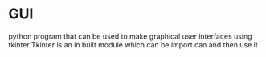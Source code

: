 # GUI
python program that can be used to make graphical user interfaces using tkinter
Tkinter is an in built module which can be import can and then use it
